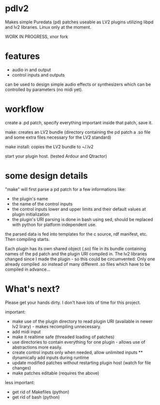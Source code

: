 pdlv2
============

Makes simple Puredata (pd) patches useable as LV2 plugins utilizing libpd and lv2 libraries. Linux only at the moment.

WORK IN PROGRESS, xnor fork


features
========
* audio in and output
* control inputs and outputs

can be used to design simple audio effects or synthesizers which can be controlled by parameters (no midi yet).


workflow
========

create a .pd patch, specify everything important inside that patch, save it.

make: creates an LV2 bundle (directory containing the pd patch a .so file and some extra files necessary for the LV2 standard)

make install: copies the LV2 bundle to ~/.lv2

start your plugin host. (tested Ardour and Qtractor)

some design details
===================
"make" will first parse a pd patch for a few informations like:
* the plugin's name
* the name of the control inputs
* the control inputs lower and upper limits and their default values at plugin initialization
* the plugin's URI
parsing is done in bash using sed, should be replaced with python for platform independent use.

the parsed data is fed into templates for the c source, rdf manifest, etc. Then compiling starts.

Each plugin has its own shared object (.so) file in its bundle containing names of the pd patch and the plugin URI compiled in.
The lv2 libraries changed since I made the plugin - so this could be circumvented: Only one already compiled .so
instead of many different .so files which have to be compiled in advance...

What's next?
============

Please get your hands dirty. I don't have lots of time for this project.

important:
* make use of the plugin directory to read plugin URI (available in newer lv2 lirary) - makes recompiling unnecessary.
* add midi input
* make it realtime safe (threaded loading of patches)
* use directories to contain everything for one plugin - allows use of abstractions more easily.
* create control inputs only when needed, allow unlimited inputs
** dynamically add inputs during runtime
* update modified patches without restarting plugin host (watch for file changes)
* make patches editable (requires the above)


less important:
* get rid of Makefiles (python)
* get rid of bash (python)
